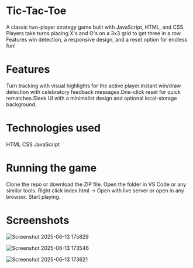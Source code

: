 # Tic-Tac-Toe
A classic two-player strategy game built with JavaScript, HTML, and CSS. Players take turns placing X's and O's on a 3x3 grid to get three in a row. Features win detection, a responsive design, and a reset option for endless fun!
# Features
Turn tracking with visual highlights for the active player.Instant win/draw detection with celebratory feedback messages.One-click reset for quick rematches.Sleek UI with a minimalist design and optional local-storage background.
# Technologies used
HTML CSS JavaScript
# Running the game
Clone the repo or download the ZIP file. Open the folder in VS Code or any similar tools. Right click index.html -> Open with live server or open in any browser. Start playing.
# Screenshots

![Screenshot 2025-06-13 175829](https://github.com/user-attachments/assets/1218119b-58b3-4c66-bb03-4a90226bc7ec)

![Screenshot 2025-06-13 173546](https://github.com/user-attachments/assets/ad7730c0-dbef-45d2-923c-0d8779999aab)

![Screenshot 2025-06-13 173621](https://github.com/user-attachments/assets/59eadba5-8ed1-49eb-bcc0-c43d6b44f58b)
